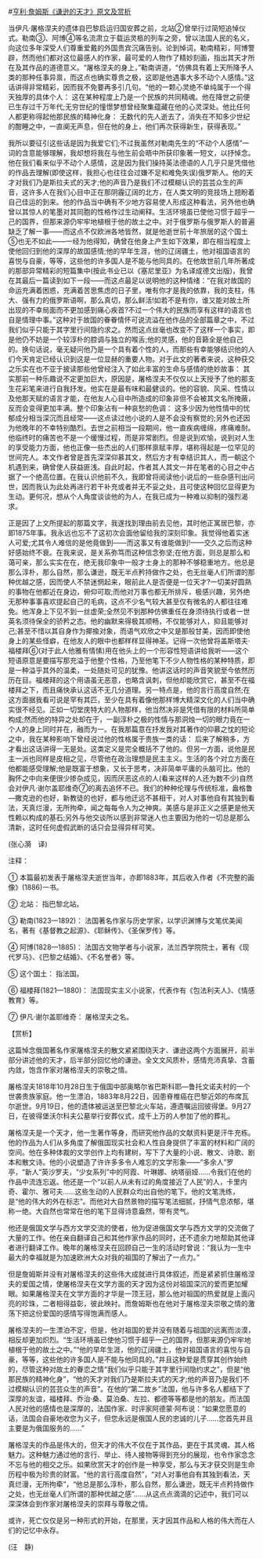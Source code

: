 #[亨利·詹姆斯《谦逊的天才》原文及赏析](https://www.vrrw.net/wx/12168.html)

当伊凡·屠格涅夫的遗体自巴黎启运归国安葬之前，北站②曾举行过简短追悼仪式。勒南③、阿博④等名流肃立于载运灵柩的列车之旁，曾以法国人民的名义，向这位多年深受人们尊重爱戴的外国贵宾沉痛告别。论到悼词，勒南精彩，阿博警辟，然而他们都对这位最感人的作家，最可爱的人物作了精妙刻画，指出其天才所在及其作品的道德意义。“屠格涅夫的身上，”勒南讲道，“仿佛具有着上天所降予人类的那种任事异禀，而这点也确实尊贵之极，这即是他遇事大多不动个人感情。”这话讲得非常精彩，因而我不免要再多引几句。“他的一颗心灵绝不单纯属于一个得天独厚的具体个人： 这在某种程度上乃是一个民族的共同精魂。他在降世之前便已生存过千万年代;无穷世纪的憧憬梦想曾经聚集蕴藏在他的心灵深处。他比任何人都更称得起他那民族的精神化身： 无数代的先人逝去了，消失在不知多少世纪的酣睡之中，一直阒无声息，但在他的身上，他们再次获得新生，获得表现。”

我所以要征引这些话是因为我爱它们;不过我虽然对勒南先生的“不动个人感情”一词的含意能够理解，我却想将我在与他生前会晤中所获印象著一短文，以抒悼念。他在我们看来似乎不动个人感情，这是因为我们操持英法德语的人几乎只是凭借他的作品去理解(即使这样，我担心也往往会过嫌不足和难免失误)俄罗斯人。他的天才对我们乃是斯拉夫式的天才;他的声音乃是我们不过模糊认识的芸芸众生的声音，这许多人在我们心目中正在那阴霾辽阔的北方，在人类文明的竞技场上翘盼着自己佳运的到来。他的作品当中确有不少地方容易使人形成这种看法，另外他也确曾以其惊人的笔墨对其同胞的性格作过生动阐释。生活环境虽已使他习惯于超乎一己的国界，但那来源仍牢牢地植根于他的故土之中。对于俄罗斯与俄罗斯人的普遍缺乏了解一事——而这点不仅欧洲各地皆然，就是他逝世前十年旅居的这个国土⑤也无不如此——一经为他得知，确曾在他身上产生如下效果，即在相当程度上使他回归到他的深厚的故国感情;他的早年生涯，他的辽阔疆土，他对祖国语言的喜悦与自豪，等等，这些他的许多国人是不能与他同具的。在他故世前几年所著成的那部异常精彩的短篇集中(按此书业已以《塞尼里亚》为名译成德文出版)，我曾在其最后一篇读到如下一段——而这点最足以说明他的这种情绪：“在我对故国的命运充满着困惑，充满着苦思焦虑的日子里，唯有你才是我的依靠，我的支柱，伟大、强有力的俄罗斯语啊，那么真切，那么鲜活!如若不是有你，谁又能对故土所出现的不幸局面而不更加感到痛心疾首?不过一个伟大的民族而享有这样的语言也自是情理中事。”这种对于故国的眷眷情怀可说流溢在他作品的全部篇章之中，不过我们似乎只能于其字里行间隐约求之。然而这点丝毫也改变不了这样一个事实，即是他仍不妨是一个较淳朴的腔调与独立的喉舌;他的灵感，他的音籁全是他自己的。换句话说，毫无疑问他乃是一个具有着个性的人，而那些有幸能够结识他的人们今天肯定已经认识到这是一位显赫的重要人物。对于此文的著者来说，这种获交之乐实在也不亚于披读那些他曾经注入了如此丰富的生命与感情的绝妙故事： 其实那前一种乐趣说不定更加巨大，原因是，屠格涅夫不仅仅以上天授予了他的那支生花彩笔来进行自我抒发。他实在是最有味和最健谈的。他的容貌、风采、性情以及他那天赋的语言才能，在他友人心目中所造成的印象非但不会被其文名所掩蔽，反而会变得更加丰满。整个印象沾有一种哀愁的色调： 这多少因为他性情中的忧郁成分相当深沉而且经常——这点读过他小说的人是不会没有察觉的;另外也还因为他晚年的不幸特别酷烈。去世之前相当一段期间，他一直疾病缠绵，疼痛难耐。他临终时的痛苦也不是一个缓慢过程，而是非常剧烈。但是说到欢愉，说到对人生的享受能力方面，他也正像一些杰出的人们那样禀赋丰厚，堪称得起是一位罕见的世间完人。本文作者曾是首先深深仰慕其文，然后方才有幸结识其人，而一朝这个机遇到来，确曾使人获益匪浅。自此时起，作者其人其文一并在笔者的心目之中占据了一个绝高位置。在我认识他前不久，我即曾将阅读他小说后的一些杂感刊出问世，因而我认为此处再进行若干补充或者并无不妥之处，且可使这种回忆显得更为生动。更何况，想从个人角度谈谈他的为人，在我已成为一种难以抑制的强烈渴求。



正是因了上文所提起的那篇文字，我遂找到理由前去见他，其时他正寓居巴黎，亦即1875年事。我永远也忘不了这初次会面他留给我的深刻印象。我觉得他着实迷人可爱;尤其令人难信的是他竟做到——而这事又有谁能做到!——交久之后而这种好感始终不衰。在我来说，是关系弥笃而这种信念弥坚;在他方面，则总是那么和蔼可亲，那么实实在在，绝无我印象中一般才士身上的那种不够稳重地方。他总是那么淳朴，那么自然，那么谦逊，既无半点矜持做作之处，也无丝毫人们所谓的那种优越之感，因而使人不禁迷惘起来，眼前此人是否便是一位天才?一切美好圆熟的事物在他都近在身边，俯仰可取;而他对万事也都无所排斥，极感兴趣，另外绝无那种事事喜欢提起自己的毛病，这点不少名气较大甚至仅有微名的人都往往难免。他浑身上下见不到一丝虚荣;全然见不到那种仿佛重任在身须待执行或者一世英名须待保全的骄矜之态。他的幽默来得极其顺畅，不仅能够对人，抑且能够对己;甚至不惜以其自身作为揶揄对象，而语气欢欣之中又是那般甘美，因而即使他身上的某些怪癖，在他友人的眼中也都样样显得神圣。记得一次他曾将盖斯塔夫·福楼拜⑥(对于此人他雅有情愫)用在他头上的一个形容性短语讲给我听——这个短语原意是要描写那充溢于他整个性格，乃至他笔下不少人物性格的某种特质，即是一种溢乎其外的温柔，一处随处可见的犹豫。他讲这话时的声音笑貌至今依然历历在目。福楼拜的这个用语虽无恶意，也略含讽刺，但他却能欣赏它，甚至不在福楼拜之下，而且痛快承认这话不无几分道理。另一特点是，他的言行高度自然;在这方面据我看可说是罕有其匹，至少在具有着像他那样博大精深文化的人们当中确实很不经见。正如一切堂庑特大的人物那样，他当然决非是凭借有限的材料所简单构成;然而他的特异之处却在于，一副淳朴之极的性情与那洞烛一切的眼力竟在一个人的身上同时并在，融而为一。在我那篇意在抒发我对其著作的仰慕之忱的短论之中，我在某种影响下曾经说过他的性格属于贵族一类的话： 后来了解稍多，方才看出这话讲得一无是处。这类定义是完全概括不了他的。但另一方面，说他是民主一派也同样是皮相之见，尽管他在政治理想是民主主义。生活的各个对立方面在他都能感受理解;他是既富于想象，又长于思考，决非简单平庸的头脑可比。他的胸怀之中向来便很少掺杂成见，因而厌恶这点的人(看来这样的人还为数不少)自然会对伊凡·谢尔盖耶维奇⑦的离去追怀不已。我们的种种伦理与传统标准，盎格鲁—撒克逊的也好，新教徒的也好，都与他迂远不甚相干，对人对事他自有其独到看法，天真烂漫，无所拘牵，闻之每每令人为之神爽。美感与是非正义之感更是他天性赖以构成的基石;另外与他交谈所以感到非常迷人也主要因为他的一切总是那么清新，这时任何虚假武断的话只会显得异样可笑。

(张心漪　译)

注释：

① 本篇最初发表于屠格涅夫逝世当年，亦即1883年，其后收入作者《不完整的画像》(1886)一书。

② 北站： 指巴黎北站。

③ 勒南(1823—1892)： 法国著名作家与历史学家，以学识渊博与文笔优美闻名，著有《基督教之起源》、《耶稣传》、《圣保罗传》等。

④ 阿博(1828—1885)： 法国古文物学者与小说家，法兰西学院院士，著有《现代罗马》、《巴黎之结婚》、《不名誉者》等。

⑤ 这个国土： 指法国。

⑥ 福楼拜(1821—1880)： 法国现实主义小说家，代表作有《包法利夫人》、《情感教育》等。

⑦ 伊凡·谢尔盖耶维奇： 屠格涅夫之名。

【赏析】

这篇悼念俄国著名作家屠格涅夫的散文紧紧围绕天才、谦逊这两个方面展开，前半部分讲述他的天才，后半部分回忆他的谦逊。全文文风质朴，感情充沛真挚、含蓄内敛，饱含作家对屠格涅夫的崇敬之情。

屠格涅夫1818年10月28日生于俄国中部奥略尔省巴斯科耶—鲁托文诺夫村的一个世袭贵族家庭。他一生漂泊，1883年8月22日，因患脊椎癌在巴黎近郊的布席瓦尔逝世。9月19日，他的遗体被运送至巴黎北火车站，遵遗嘱运回彼得堡。9月27日，在彼得堡沃尔科夫公墓举行安葬仪式，成千上万的人参加了他的葬礼。

屠格涅夫是一个天才，他一生著作等身，而研究他作品的文献资料更是汗牛充栋。他的作品为人们从多角度了解俄国现实社会和人性自身提供了丰富的材料和广阔的空间。他在多种体裁的文学创作上均有建树，写下了大量的小说、散文、诗歌、剧本和散文诗。他的小说塑造了许许多多令人难忘的文学形象——“多余人”罗亭，“新人”英沙罗夫，“少女系列”中的阿霞、叶琳娜、纳塔丽娅……令我们在他的作品中流连忘返。他还是一个“以前人从未有过的角度接近了人民”的人，卡里内奇、霍尔、雅可夫……这些生动的人民群众均出自他的笔下。他的文笔洗练，是“他的伟大的外在标志”。而他对大自然景物的描写笔法细腻，抒情气息浓郁，堪称一绝。大自然也常常在他的笔下显得诗意盎然，带有灵气。

他还是俄国文学与西方文学交流的使者，他为促进俄国文学与西方文学的交流做了大量的工作。他在亲自翻译自己和其他作家作品的同时，还不遗余力地帮助其他译者进行翻译工作。晚年的屠格涅夫在回顾自己一生的活动时曾说：“我认为一生中最大的幸福就是为加速欧洲大众对我的祖国的了解出了一点力。”

但是詹姆斯并没有对屠格涅夫的这些伟大成就进行具体叙述，而是紧紧抓住屠格涅夫的爱国之情，使屠格涅夫在文学方面的天才因为这份对祖国深沉的爱而更加耀眼。如果屠格涅夫在文学方面的才华是一顶王冠，那么他对祖国的热爱就是上面闪亮的珍珠，二者相得益彰，彼此映衬。而詹姆斯也在他对于屠格涅夫崇敬之情的激荡下把这份爱国的感情写得饱满而感人。

屠格涅夫的一生漂泊不定，但是，他对祖国的爱并没有随着与祖国的远离而淡漠，相反却更加炽烈。“生活环境虽已使他习惯于超乎一己的国界，但那来源仍牢牢地植根于他的故土之中。”“他的早年生涯，他的辽阔疆土，他对祖国语言的喜悦与自豪，等等，这些他的许多国人是不能与他同具的。”并且这种爱是贯穿其创作始终的，尽管这种对故土的眷恋之情“我们似乎只能于其字里行间隐约求之”，但是“他那民族的精神化身”，“他的天才对我们乃是斯拉夫式的天才;他的声音乃是我们不过模糊认识的芸芸众生的声音”。在他的“第二故乡”法国，他与许多名人都结下了深厚的友谊，福楼拜、乔治·桑、莫泊桑、左拉、都德等等都是他的朋友。而法国人民对他的感情也是深厚的，法国作家、时评家阿德蒙·阿布说：“如果您愿意的话，法国会自豪地收您为义子，但您永远是俄国人民的忠诚的儿子……您首先并且主要是为俄国服务的……”

屠格涅夫的作品是伟大的，但天才的伟大不仅在于其作品，更在于其灵魂、其人格魅力。这种魅力通过他的言行、举止、待人接物等得到充分的展现，也令作家念念不忘与他的相交之乐。如果欣赏天才的创作是一种享受，那么与天才获交则是生命历程中极为珍贵的财富。“他的言行高度自然”，“对人对事他自有其独到看法，天真烂漫，无所拘牵”，“他总是那么淳朴，那么自然，那么谦逊，既无半点矜持做作之处，也无丝毫人们所谓的那种优越之感”……从这点点滴滴的记述中，我们可以深深体会到作家对屠格涅夫的崇拜与尊敬之情。

或许，死亡仅仅是另一种形式的开始，在那里，天才因其作品和人格的伟大而在人们的记忆中永存。

(汪　静)


